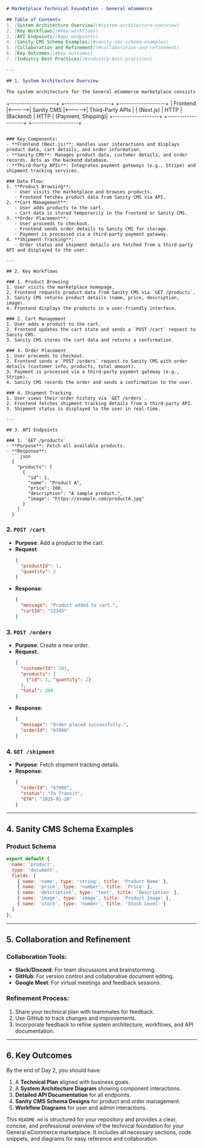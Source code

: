 ```markdown
# Marketplace Technical Foundation - General eCommerce

## Table of Contents
1. [System Architecture Overview](#system-architecture-overview)
2. [Key Workflows](#key-workflows)
3. [API Endpoints](#api-endpoints)
4. [Sanity CMS Schema Examples](#sanity-cms-schema-examples)
5. [Collaboration and Refinement](#collaboration-and-refinement)
6. [Key Outcomes](#key-outcomes)
7. [Industry Best Practices](#industry-best-practices)

---

## 1. System Architecture Overview

The system architecture for the General eCommerce marketplace consists of three main components: **Frontend**, **Backend (Sanity CMS)**, and **Third-Party APIs**. Below is a high-level diagram illustrating their interaction:

```
+-------------------+       +-------------------+       +-------------------+
|     Frontend      |<----->|   Sanity CMS      |<----->|  Third-Party APIs |
| (Next.js)         | HTTP  | (Backend)         | HTTP  | (Payment, Shipping)|
+-------------------+       +-------------------+       +-------------------+
```

### Key Components:
- **Frontend (Next.js)**: Handles user interactions and displays product data, cart details, and order information.
- **Sanity CMS**: Manages product data, customer details, and order records. Acts as the backend database.
- **Third-Party APIs**: Integrates payment gateways (e.g., Stripe) and shipment tracking services.

### Data Flow:
1. **Product Browsing**: 
   - User visits the marketplace and browses products.
   - Frontend fetches product data from Sanity CMS via API.
2. **Cart Management**:
   - User adds products to the cart.
   - Cart data is stored temporarily in the frontend or Sanity CMS.
3. **Order Placement**:
   - User proceeds to checkout.
   - Frontend sends order details to Sanity CMS for storage.
   - Payment is processed via a third-party payment gateway.
4. **Shipment Tracking**:
   - Order status and shipment details are fetched from a third-party API and displayed to the user.

---

## 2. Key Workflows

### 1. Product Browsing
1. User visits the marketplace homepage.
2. Frontend requests product data from Sanity CMS via `GET /products`.
3. Sanity CMS returns product details (name, price, description, image).
4. Frontend displays the products in a user-friendly interface.

### 2. Cart Management
1. User adds a product to the cart.
2. Frontend updates the cart state and sends a `POST /cart` request to Sanity CMS.
3. Sanity CMS stores the cart data and returns a confirmation.

### 3. Order Placement
1. User proceeds to checkout.
2. Frontend sends a `POST /orders` request to Sanity CMS with order details (customer info, products, total amount).
3. Payment is processed via a third-party payment gateway (e.g., Stripe).
4. Sanity CMS records the order and sends a confirmation to the user.

### 4. Shipment Tracking
1. User views their order history via `GET /orders`.
2. Frontend fetches shipment tracking details from a third-party API.
3. Shipment status is displayed to the user in real-time.

---

## 3. API Endpoints

### 1. `GET /products`
- **Purpose**: Fetch all available products.
- **Response**:
  ```json
  {
    "products": [
      {
        "id": 1,
        "name": "Product A",
        "price": 100,
        "description": "A sample product.",
        "image": "https://example.com/productA.jpg"
      }
    ]
  }
  ```

### 2. `POST /cart`
- **Purpose**: Add a product to the cart.
- **Request**:
  ```json
  {
    "productId": 1,
    "quantity": 2
  }
  ```
- **Response**:
  ```json
  {
    "message": "Product added to cart.",
    "cartId": "12345"
  }
  ```

### 3. `POST /orders`
- **Purpose**: Create a new order.
- **Request**:
  ```json
  {
    "customerId": 101,
    "products": [
      {"id": 1, "quantity": 2}
    ],
    "total": 200
  }
  ```
- **Response**:
  ```json
  {
    "message": "Order placed successfully.",
    "orderId": "67890"
  }
  ```

### 4. `GET /shipment`
- **Purpose**: Fetch shipment tracking details.
- **Response**:
  ```json
  {
    "orderId": "67890",
    "status": "In Transit",
    "ETA": "2025-01-20"
  }
  ```

---

## 4. Sanity CMS Schema Examples

### Product Schema
```javascript
export default {
  name: 'product',
  type: 'document',
  fields: [
    { name: 'name', type: 'string', title: 'Product Name' },
    { name: 'price', type: 'number', title: 'Price' },
    { name: 'description', type: 'text', title: 'Description' },
    { name: 'image', type: 'image', title: 'Product Image' },
    { name: 'stock', type: 'number', title: 'Stock Level' }
  ]
};
```

---

## 5. Collaboration and Refinement

### Collaboration Tools:
- **Slack/Discord**: For team discussions and brainstorming.
- **GitHub**: For version control and collaborative document editing.
- **Google Meet**: For virtual meetings and feedback sessions.

### Refinement Process:
1. Share your technical plan with teammates for feedback.
2. Use GitHub to track changes and improvements.
3. Incorporate feedback to refine system architecture, workflows, and API documentation.

---

## 6. Key Outcomes

By the end of Day 2, you should have:
1. A **Technical Plan** aligned with business goals.
2. A **System Architecture Diagram** showing component interactions.
3. **Detailed API Documentation** for all endpoints.
4. **Sanity CMS Schema Designs** for product and order management.
5. **Workflow Diagrams** for user and admin interactions.

This `README.md` is structured for your repository and provides a clear, concise, and professional overview of the technical foundation for your General eCommerce marketplace. It includes all necessary sections, code snippets, and diagrams for easy reference and collaboration.
